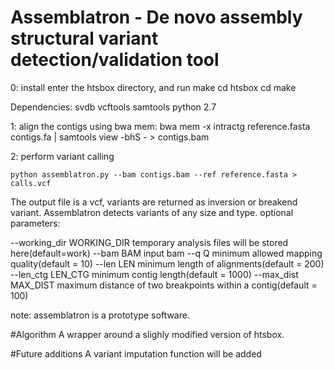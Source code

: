 # Assemblatron - De novo assembly structural variant detection/validation tool

0: install
enter the htsbox directory, and run make
cd htsbox
cd make

Dependencies:
	svdb
	vcftools
	samtools
	python 2.7

1: align the contigs using bwa mem:
        bwa mem -x intractg  reference.fasta contigs.fa | samtools view -bhS - > contigs.bam

2: perform variant calling
        
    python assemblatron.py --bam contigs.bam --ref reference.fasta > calls.vcf

The output file is a vcf, variants are returned as inversion or breakend variant. Assemblatron detects variants of any size and type.
optional parameters:

  --working_dir WORKING_DIR temporary analysis files will be stored here(default=work)
  --bam BAM             input bam
  --q Q                 minimum allowed mapping quality(default = 10)
  --len LEN             minimum length of alignments(default = 200)
  --len_ctg LEN_CTG     minimum contig length(default = 1000)
  --max_dist MAX_DIST   maximum distance of two breakpoints within a contig(default = 100)
 
note: assemblatron is a prototype software.

#Algorithm
A wrapper around a slighly modified version of htsbox.

#Future additions
A variant imputation function will be added
